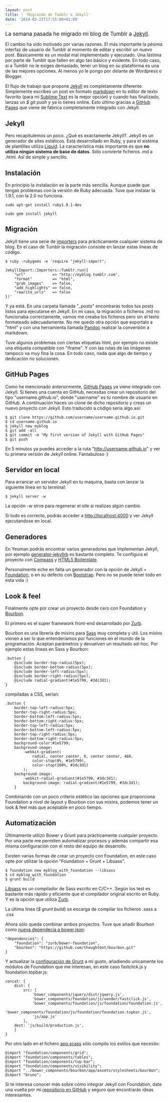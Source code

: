 ```yaml
--- 
layout: post 
title: ! 'Migrando de Tumblr a Jekyll'
date: '2014-03-23T17:55:00+01:00' 
---
```


<big>La semana pasada he migrado mi blog de Tumblr a [Jekyll](http://jekyllrb.com/). </big>

El cambio ha sido motivado por varias razones. El más importante la pésima interfaz de usuario de Tumblr al momento de editar y escribir un nuevo post. Básicamente es un modal mal implementado y ejecutado. Una lástima por parte de Tumblr que fallen en algo tan básico y evidente.
En todo caso, si a Tumblr no le exiges demasiado, tener un blog en su plataforma es una de las mejores opciones. Al menos yo le pongo por delante de Wordpress o Blogger.

El flujo de trabajo que propone [Jekyll](http://jekyllrb.com/) es completamente diferente. Simplemente escribes un post en formato [markdown](http://daringfireball.net/projects/markdown/) en tu editor de texto favorito (para mi [Sublime Text](http://www.sublimetext.com/) es la mejor opción) y cuando has finalizado, lanzas un *$ git push* y ya lo tienes online. Esto último gracias a [GitHub Pages](http://pages.github.com/) que viene de fábrica completamente integrado con Jekyll.

## Jekyll

Pero recapitulemos un poco. ¿Qué es exactamente Jekyll?. 
Jekyll es un generador de sites estáticos. Está desarrollado en Ruby, y para el sistema de plantillas utiliza [Liquid](http://docs.shopify.com/themes/liquid-basics). La característica más importante es que **no utiliza ningún sistema de base de datos**. Sólo convierte ficheros .md a .html. Así de simple y sencillo. 


## Instalación

En principio la instalación es la parte más sencilla. Aunque puede que tengas problemas con la versión de Ruby adecuada. Tuve que instalar la 1.9.1, con la 2.0 no funciona.

	sudo apt-get install ruby1.9.1-dev 

	sudo gem install jekyll


## Migración

Jekyll tiene una serie de [importers](http://import.jekyllrb.com/docs/home/) para prácticamente cualquier sistema de blog. En el caso de Tumblr la migración consiste en lanzar estas líneas de código. 

	$ ruby -rubygems -e 'require "jekyll-import";

	JekyllImport::Importers::Tumblr.run({
		"url"            => "http://myblog.tumblr.com",
		"format"         => "html",
		"grab_images"    => false, 
		"add_highlights" => false, 
		"rewrite_urls"   => false 
	})'

Y ya está. En una carpeta llamada "_posts" encontrarás todos tus posts listos para ejecutarse en Jekyll. En mi caso, la migración a ficheros .md no funcionaba correctamente, vamos me creaba los ficheros pero sin el texto formateado adecuadamente. No me quedo otra opción que exportalo a  "html" y con una herramienta llamada [Pandoc](http://johnmacfarlane.net/pandoc/) realizar la conversión a markdown.

Tuve algunos problemas con ciertas etiquetas html, por ejemplo no existe una etiqueta compatible con "iframe". Y con las rutas de las imágenes tampoco va muy fina la cosa. En todo caso, nada que algo de tiempo y dedicación no solucionen.

## GitHub Pages

Como he mencionado anteriormente, [GitHub Pages](http://pages.github.com/) ya viene integrado con Jekyll. Si tienes una cuenta en GitHub, necesitas crear un repositorio del tipo "username.github.io", donde "username" es tu nombre de usuario en GitHub. A continuación haces un clone de dicho repositorio y creas un nuevo proyecto con Jekyll. Esto traducido a código sería algo así:

	$ git clone https://github.com/username/username.github.io.git
	$ cd username.github.io
	$ jekyll new myblog
	$ git add -all
	$ git commit -m "My first version of Jekyll with GitHub Pages"
	$ git push

En 5 minutos ya puedes acceder a la ruta "http://username.github.io" y ver tu primera versión de Jekyll online. Fantabuloso :)

## Servidor en local

Para arrancar un servidor Jekyll en tu maquina, basta con lanzar la siguiente línea en tu terminal:

	$ jekyll server -w

La opción *-w* sirve para regenerar el site si realizas algún cambio.

Si todo es correcto, podrás acceder a [http://localhost:4000](http://localhost:4000) y ver Jekyll ejecutandose en local.

## Generadores

En Yeoman podrás encontrar varios generadores que implementan Jekyll, por ejemplo [generator-jekyllrb](https://github.com/robwierzbowski/generator-jekyllrb) es bastante completo. Te configura el proyecto con [Compass](http://compass-style.org/) y [HTML5 Boilerplate](http://html5boilerplate.com/).

Personalmente eche en falta un generador con la opción de Jekyll + [Foundation](http://foundation.zurb.com/), o en su defecto con [Bootstrap](http://getbootstrap.com). Pero no se puede tener todo en esta vida :)

## Look & feel

Finalmente opte por crear un proyecto desde cero con Foundation y [Bourbon](bourbon.io). 

El primero es el super framework front-end desarrollado por [Zurb](http://zurb.com/). 

Bourbon es una librería de mixins para [Sass](http://sass-lang.com/) muy completa y útil. Los mixins vienen a ser lo que entenderíamos por funciones en el mundo de la programación. Aceptan parámetros y devuelven un resultado ad-hoc. Por ejemplo estas líneas en Sass y Bourbon:

	.button {
		@include border-top-radius(5px);
		@include border-bottom-radius(5px);
		@include border-left-radius(5px);
		@include border-right-radius(5px);
		@include radial-gradient(#1e5799, #3dc3d1);
	}	

compiladas a CSS, serían:

	.button {
		border-top-left-radius:5px;
		border-top-right-radius:5px;
		border-bottom-left-radius:5px;
		border-bottom-right-radius:5px;
		border-top-left-radius:5px;
		border-bottom-left-radius:5px;
		border-top-right-radius:5px;
		border-bottom-right-radius:5px;
		background-color:#1e5799;
		background-image:
			-webkit-gradient(
				radial, center center, 0, center center, 460, 
				color-stop(0%, #1e5799), 
				color-stop(100%, #3dc3d1)
			);
		background-image:
			-webkit-radial-gradient(#1e5799, #3dc3d1);
			background-image: radial-gradient(#1e5799, #3dc3d1);
		}

Combinando con un poco criterio estético las opciones que proporciona Foundation a nivel de layout y Bourbon con sus mixins, podemos tener un look & feel más que aceptable en poco tiempo.

## Automatización

Últimamente utilizo Bower y Grunt para prácticamente cualquier proyecto. Por una parte me permiten automatizar procesos y además compartir esa misma configuración con el resto del equipo de desarrollo.

Existen varias formas de crear un proyecto con Foundation, en este caso opte por utilizar la opción "Foundation + Grunt + Libsass".

	$ foundation new myblog_with_foundation --libsass
	$ cd myblog_with_foundation
	$ grunt build

[Libsass](http://libsass.org/) es un compilador de Sass escrito en C/C++. Según los test es bastante más rápido y eficiente que el compilador original escrito en Ruby. Y es la opción
que utiliza [Zurb](http://zurb.com/).

La última línea (*$ grunt build*) se encarga de compilar los ficheros .sass a .css

Ahora sólo queda combinar ambos proyectos. Tuve que añadir Bourbon como [nueva dependecia a bower.json](https://github.com/brunogarcia/brunogarcia.github.io/blob/master/bower.json):

	"dependencies": {
		"foundation": "zurb/bower-foundation",
		"bourbon": "https://github.com/thoughtbot/bourbon.git"
	}

Y actualizar la [configuración de Grunt](https://github.com/brunogarcia/brunogarcia.github.io/blob/master/Gruntfile.js) a mi gusto, añadiendo unicamente los módulos de Foundation que me interesan, en este caso fastclick.js y foundation.topbar.js:

	concat: {   
		dist: {
			src: [
				'bower_components/jquery/dist/jquery.js',
				'bower_components/foundation/js/vendor/fastclick.js',
				'bower_components/foundation/js/foundation/foundation.js',
				'bower_components/foundation/js/foundation/foundation.topbar.js',
				'js/app.js'
			],
		dest: 'js/build/production.js',
		}
	}

Por otro lado en el fichero [app.scass](https://github.com/brunogarcia/brunogarcia.github.io/blob/master/scss/app.scss) sólo compilo los estilos que necesito:

	@import "foundation/components/grid";
	@import "foundation/components/tables";
	@import "foundation/components/top-bar";
	@import "foundation/components/visibility"; 
	@import "../bower_components/bourbon/app/assets/stylesheets/bourbon";
	@import "bruno"; 

Si te interesa conocer más sobre cómo integrar Jekyll con Foundation, date una vuelta por mi [repositorio en GitHub](https://github.com/brunogarcia/brunogarcia.github.io) y seguro que encontrarás ideas interesantes.